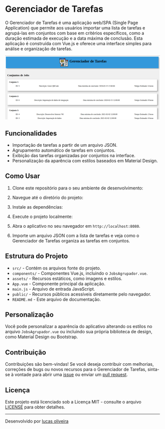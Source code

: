 # Gerenciador de Tarefas

O Gerenciador de Tarefas é uma aplicação web/SPA (Single Page Application) que permite aos usuários importar uma lista de tarefas e agrupá-las em conjuntos com base em critérios específicos, como a duração estimada de execução e a data máxima de conclusão. Esta aplicação é construída com Vue.js e oferece uma interface simples para análise e organização de tarefas.

![./assets/gerenciador](./src/assets/gerenciador.png)

## Funcionalidades

- Importação de tarefas a partir de um arquivo JSON.
- Agrupamento automático de tarefas em conjuntos.
- Exibição das tarefas organizadas por conjuntos na interface.
- Personalização da aparência com estilos baseados em Material Design.

## Como Usar

1. Clone este repositório para o seu ambiente de desenvolvimento:


2. Navegue até o diretório do projeto:


3. Instale as dependências:


4. Execute o projeto localmente:


5. Abra o aplicativo no seu navegador em `http://localhost:8080`.

6. Importe um arquivo JSON com a lista de tarefas e veja como o Gerenciador de Tarefas organiza as tarefas em conjuntos.

## Estrutura do Projeto

- `src/` - Contém os arquivos fonte do projeto.
- `components/` - Componentes Vue.js, incluindo o `JobsAgrupador.vue`.
- `assets/` - Recursos estáticos, como imagens e estilos.
- `App.vue` - Componente principal da aplicação.
- `main.js` - Arquivo de entrada JavaScript.
- `public/` - Recursos públicos acessíveis diretamente pelo navegador.
- `README.md` - Este arquivo de documentação.

## Personalização

Você pode personalizar a aparência do aplicativo alterando os estilos no arquivo `JobsAgrupador.vue` ou incluindo sua própria biblioteca de design, como Material Design ou Bootstrap.

## Contribuição

Contribuições são bem-vindas! Se você deseja contribuir com melhorias, correções de bugs ou novos recursos para o Gerenciador de Tarefas, sinta-se à vontade para abrir uma [issue](https://github.com/seu-usuario/gerenciador-de-tarefas/issues) ou enviar um [pull request](https://github.com/seu-usuario/gerenciador-de-tarefas/pulls).

## Licença

Este projeto está licenciado sob a Licença MIT - consulte o arquivo [LICENSE](LICENSE) para obter detalhes.

---
Desenvolvido por [lucas oliveira](https://github.com/lucasoliver-dev)
